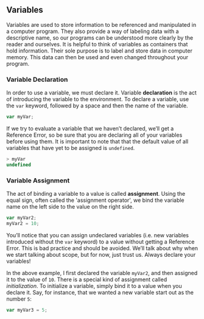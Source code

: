 ## Variables

Variables are used to store information to be referenced and manipulated in a computer program. They also provide a way of labeling data with a descriptive name, so our programs can be understood more clearly by the reader and ourselves. It is helpful to think of variables as containers that hold information. Their sole purpose is to label and store data in computer memory. This data can then be used and even changed throughout your program.

### Variable Declaration
In order to use a variable, we must declare it. Variable **declaration** is the act of introducing the variable to the environment. To declare a variable, use the `var` keyword, followed by a space and then the name of the variable.

```javascript
var myVar;
```

If we try to evaluate a variable that we haven’t declared, we’ll get a Reference Error, so be sure that you are declaring all of your variables before using them. It is important to note that that the default value of all variables that have yet to be assigned is `undefined`.

```js
> myVar
undefined
```

### Variable Assignment
The act of binding a variable to a value is called **assignment**. Using the equal sign, often called the 'assignment operator', we bind the variable name on the left side to the value on the right side.

```javascript
var myVar2;
myVar2 = 10;
```

You’ll notice that you can assign undeclared variables (i.e. new variables introduced without the `var` keyword) to a value without getting a Reference Error. This is bad practice and should be avoided. We’ll talk about why when we start talking about scope, but for now, just trust us. Always declare your variables!

In the above example, I first declared the variable `myVar2`, and then assigned it to the value of `10`. There is a special kind of assignment called *initialization*. To initialize a variable, simply bind it to a value when you declare it. Say, for instance, that we wanted a new variable start out as the number `5`:

```javascript
var myVar3 = 5;
```

<!-- One important thing to note, JavaScript is loosely typed or a dynamic language, meaning we don’t have to declare the type of a variable ahead of time. Its data type gets determined as the program is being run. -->
